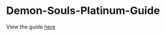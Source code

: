 # Demon-Souls-Platinum-Guide
View the guide <a target="_blank" href="https://erzads.github.io/Demon-Souls-Platinum-Guide/">here</a>

